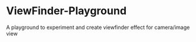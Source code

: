 # ViewFinder-Playground
A playground to experiment and create viewfinder effect for camera/image view
